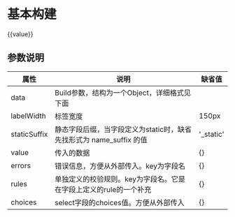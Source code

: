 # 基本构建

<div id="ex-build-01">
  <build ref="build" :data="data" :value="value" :errors="errors" :rules="rules" :choices="choices"></build>
  <div>
    {{value}}
  </div>
</div>
<script>
var ex_build_01 = new Vue({
  el: '#ex-build-01',
  data: function () {
    var self = this
    var data = [
      {
        name: 'basic',
        title: '基本信息',
        labelWidth: 150,
        staticSuffix: '_static',
        fields: [
          {name: 'str1', label: '字符串1', placeholder: '请输入...', help: '帮助信息',
            info: 'info信息', required: true, rule: {type: 'email'}},
          {name: 'str2', label: '静态字符串2', static: true, required: true, format: function(v){
            return '<a href="#">' + v + '</a>'
          }},
          {name: 'select1', label: '选择1', type: 'select', required: true, options: {clearable: true}},
          {name: 'select2', label: '选择2', type: 'select', static: true, options: {clearable: true},
            help: '这是设置了select2_static的结果，未使用缺省机制'
          },
          {name: 'select1_1', label: '远程选择1', type: 'select', type: 'select', options: {
            clearable: true,
            filterable: true, 
            remote: true, 
            rich: true, 
            remoteMethod: function(query, callback){
              setTimeout(function(){
                if (query === 'a')
                  callback([{value:'A', label:'Test A', text: 'A'}, {value:'B', label:'Test B', text: 'B'}, {value:'C', label:'Test C', text: 'C'}])
                else
                  callback([{value:'D', label:'Test D', text: 'D'}, {value:'E', label:'Test E', text: 'E'}, {value:'F', label:'Test F', text: 'F'}])
                }, 1000)
              }
            }
          },
          {name: 'select3', label: '选择3', type: 'select', required: true, multiple: true, options: {choices: [
            {label:'选项一', value: 'A'},
            {label:'选项二', value: 'B'},
            ]}
          },
          {name: 'select4', label: '选择4', type: 'select', multiple: true, static: true, options: {choices: [
            {label:'选项一', value: 'A'},
            {label:'选项二', value: 'B'},
            ]}
          },
          {name: 'radio1', label: '选择5', type: 'radio', required: true, options: {choices: [
            {label:'选项一', value: 'A'},
            {label:'选项二', value: 'B'},
            ]}
          },
          {name: 'radio2', label: '选择6', type: 'radio', static: true, options: {choices: [
            {label:'选项一', value: 'A'},
            {label:'选项二', value: 'B'},
            ]}
          },
          {name: 'checkboxgroup1', label: '选择7', type: 'checkboxgroup', multiple: true, required: true, options: {choices: [
            {label:'选项一', value: 'A'},
            {label:'选项二', value: 'B'},
            ]}
          },
          {name: 'checkboxgroup2', label: '选择8', type: 'checkboxgroup', static: true, options: {choices: [
            {label:'选项一', value: 'A'},
            {label:'选项二', value: 'B'},
            ]}
          },
          {name: 'checkbox1', label: '选择9', type: 'checkbox', required: true},
          {name: 'checkbox2', label: '选择10', type: 'checkbox', static: true},
          {name: 'text1', label: '文本1', type: 'text', required: true, rule:{max:20}, help: '最多输入20个汉字'},
          {name: 'text2', label: '文本2', type: 'text', static: true, rule:{max:20}, help: '最多输入20个汉字'},
          {name: 'date1', label: '日期1', required: true, type: 'date'},
          {name: 'date2', label: '日期2', type: 'date', static: true},
          {name: 'date3', label: '日期1', required: true, type: 'datetime'},
          {name: 'date4', label: '日期2', type: 'datetime', static: true},
          {name: 'tree1', label: '树选择', required: true, type: 'treeselect', multiple: true, options: {choices:
            [ {
                  id: 'fruits',
                  title: 'Fruits',
                  children: [ {
                    id: 'apple',
                    title: 'Apple',
                  }, {
                    id: 'grapes',
                    title: 'Grapes',
                  }, {
                    id: 'pear',
                    title: 'Pear',
                  }, {
                    id: 'strawberry',
                    title: 'Strawberry',
                  }, {
                    id: 'watermelon',
                    title: 'Watermelon',
                  } ],
                }, {
                  id: 'vegetables',
                  title: 'Vegetables',
                  children: [ {
                    id: 'corn',
                    title: 'Corn',
                  }, {
                    id: 'carrot',
                    title: 'Carrot',
                  }, {
                    id: 'eggplant',
                    title: 'Eggplant',
                  }, {
                    id: 'tomato',
                    title: 'Tomato',
                  } ],
                } ]
              }
          },
          {name: 'switch', label: '开关', type: 'i-switch'},
          {name: 'slider', label: '滑块', type: 'Slider', required: true, rule: {type: 'number'}},
        ],
        layout: [
          ['str1', 'str2'],
          ['select1', 'select2'],
          [{name: 'select1_1', clospan: 12}],
          ['select3', 'select4'],
          ['radio1', 'radio2'],
          ['checkboxgroup1', 'checkboxgroup2'],
          ['checkbox1', 'checkbox2'],
          ['text1'],
          ['text2'],
          ['date1', 'date2'],
          ['date3', 'date4'],
          ['tree1'],
          ['switch', 'slider']
        ],
        component: 'Layout',
        boxComponent: 'Box',
        boxOptions: {widthBorder: false, headerClass: 'primary'},
        buttons: {
          items: [
            [{label: '查看结果', type:'primary', onClick: function(target, data){
                console.log(target, data)
              }
            }],
            [{label: '校验', type:'primary', onClick: function(target, data){
                target.validate(self.save)
              }
            }],
            [{label: '合并出错结果', type:'info', onClick: function(target, data){
                self.errors = {select1: '这是合并后的错误'}
              }
            }],
            [{label: '更新select1-2 choices', type:'info', onClick: function(target, data){
                target.fields.select1.options.choices = [
                  {label:'选项A', value: 'A'},
                  {label:'选项B', value: 'B'},
                  {label:'选项C', value: 'C'}
                ]
                target.fields.select2.options.choices = [
                  {label:'选项A', value: 'A'},
                  {label:'选项B', value: 'B'},
                  {label:'选项C', value: 'C'}
                ]
              }
            }],
            [{label: '提交测试', type:'info', name: 'submit', onClick: function(target, data){
                console.log(this)
                this.disabled = true
                this.btns.submit.loading = true
                var self = this
                setTimeout(function () {
                  self.btns.submit.loading = false
                  self.disabled = false
                }, 5000)
              }
            }]
          ],
          size: ''
        }
      },
      {
        name: 'basic',
        title: '',
        labelWidth: 150,
        staticSuffix: '_static',
        fields: [
          {name: 'str1', label: '字符串1', placeholder: '请输入...', help: '帮助信息',
            info: 'info信息', required: true, rule: {type: 'email'}},
        ],
        layout: [
          ['str1']
        ],
        boxComponent: ''
      }
    ]
    return {
            data:data,
            value: {
              str1: 'email@gmail.com',
              str2: 'aaa',
              select1: 'A',
              select2_static: '静态结果',
              select1_1: {label: '选择X', value: 'X'},
              select3: ['A', 'B'],
              select4: ['A', 'B'],
              radio2: 'A',
              checkboxgroup2: ['A', 'B'],
              checkbox2: 'B',
              text1: 'Line 1\nLine 2',
              text2: 'Line 3\nLine 4\nLine 5\nLine 6\nLine 7\nLine 8',
              date2: '2017-12-12',
              date4: '2017-12-12 12:01:28',
              tree1: ['apple', 'grapes']
            },
            choices: {
                select1: [
                  {label:'选项一', value: 'A'}
                ]
            },
            errors: {},
            rules: {
              str1: function(rule, value, callback, source, options) {
                if (value !== 'abc@gmail.com') {
                  callback (new Error('邮件地址必须为 abc@gmail.com'))
                } else {
                  callback()
                }
              }
            }
          }
  },
  methods: {
    save: function(error) {
      if (error) {
        this.$Message.error(error)
      } else {
        this.$Message.info('saved')
      }
    }
  },
  mounted: function () {
    /* var self = this
    setTimeout(function () {
      var c = [
        {label:'选项一', value: 'A'},
        {label:'选项二', value: 'B'},
        {label:'选项三', value: 'C'}
      ]
      self.$set(self.choices, 'select1', c)
    }, 1000) */
  }
})
</script>


## 参数说明

| 属性 | 说明 | 缺省值 |
|-----|-----|-------|
| data | Build参数，结构为一个Object，详细格式见下面 |  |
| labelWidth | 标签宽度 | 150px |
| staticSuffix | 静态字段后缀，当字段定义为static时，缺省先找形式为 name_suffix 的值 | '_static' |
| value | 传入的数据 | {} |
| errors | 错误信息，方便从外部传入。key为字段名 | {} | 
| rules | 单独定义的校验规则。key为字段名。它是在字段上定义的rule的一个补充 | {} |
| choices | select字段的choices值。方便从外部传入 | {} |
